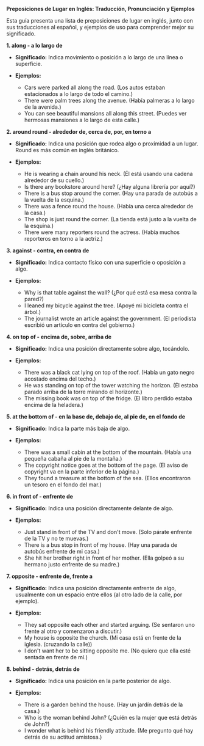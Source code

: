

**Preposiciones de Lugar en Inglés: Traducción, Pronunciación y Ejemplos**

Esta guía presenta una lista de preposiciones de lugar en inglés, junto con sus traducciones al español, y ejemplos de uso para comprender mejor su significado.

**1. along - a lo largo de**

*   **Significado:** Indica movimiento o posición a lo largo de una línea o superficie.

*   **Ejemplos:**

    *   Cars were parked all along the road. (Los autos estaban estacionados a lo largo de todo el camino.)
    *   There were palm trees along the avenue. (Había palmeras a lo largo de la avenida.)
    *   You can see beautiful mansions all along this street. (Puedes ver hermosas mansiones a lo largo de esta calle.)

**2. around   round - alrededor de, cerca de, por, en torno a**

*   **Significado:** Indica una posición que rodea algo o proximidad a un lugar. Round es más común en inglés británico.

*   **Ejemplos:**

    *   He is wearing a chain around his neck. (Él está usando una cadena alrededor de su cuello.)
    *   Is there any bookstore around here? (¿Hay alguna librería por aquí?)
    *   There is a bus stop around the corner. (Hay una parada de autobús a la vuelta de la esquina.)
    *   There was a fence round the house. (Había una cerca alrededor de la casa.)
    *   The shop is just round the corner. (La tienda está justo a la vuelta de la esquina.)
    *   There were many reporters round the actress. (Había muchos reporteros en torno a la actriz.)

**3. against - contra, en contra de**

*   **Significado:** Indica contacto físico con una superficie o oposición a algo.

*   **Ejemplos:**

    *   Why is that table against the wall? (¿Por qué está esa mesa contra la pared?)
    *   I leaned my bicycle against the tree. (Apoyé mi bicicleta contra el árbol.)
    *   The journalist wrote an article against the government. (El periodista escribió un artículo en contra del gobierno.)

**4. on top of - encima de, sobre, arriba de**

*   **Significado:** Indica una posición directamente sobre algo, tocándolo.

*   **Ejemplos:**

    *   There was a black cat lying on top of the roof. (Había un gato negro acostado encima del techo.)
    *   He was standing on top of the tower watching the horizon. (Él estaba parado arriba de la torre mirando el horizonte.)
    *   The missing book was on top of the fridge. (El libro perdido estaba encima de la heladera.)

**5. at the bottom of - en la base de, debajo de, al pie de, en el fondo de**

*   **Significado:** Indica la parte más baja de algo.

*   **Ejemplos:**

    *   There was a small cabin at the bottom of the mountain. (Había una pequeña cabaña al pie de la montaña.)
    *   The copyright notice goes at the bottom of the page. (El aviso de copyright va en la parte inferior de la página.)
    *   They found a treasure at the bottom of the sea. (Ellos encontraron un tesoro en el fondo del mar.)

**6. in front of - enfrente de**

*   **Significado:** Indica una posición directamente delante de algo.

*   **Ejemplos:**

    *   Just stand in front of the TV and don't move. (Solo párate enfrente de la TV y no te muevas.)
    *   There is a bus stop in front of my house. (Hay una parada de autobús enfrente de mi casa.)
    *   She hit her brother right in front of her mother. (Ella golpeó a su hermano justo enfrente de su madre.)

**7. opposite - enfrente de, frente a**

*   **Significado:** Indica una posición directamente enfrente de algo, usualmente con un espacio entre ellos (al otro lado de la calle, por ejemplo).

*   **Ejemplos:**

    *   They sat opposite each other and started arguing. (Se sentaron uno frente al otro y comenzaron a discutir.)
    *   My house is opposite the church. (Mi casa está en frente de la iglesia. (cruzando la calle))
    *   I don't want her to be sitting opposite me. (No quiero que ella esté sentada en frente de mí.)

**8. behind - detrás, detrás de**

*   **Significado:** Indica una posición en la parte posterior de algo.

*   **Ejemplos:**

    *   There is a garden behind the house. (Hay un jardín detrás de la casa.)
    *   Who is the woman behind John? (¿Quién es la mujer que está detrás de John?)
    *   I wonder what is behind his friendly attitude. (Me pregunto qué hay detrás de su actitud amistosa.)

